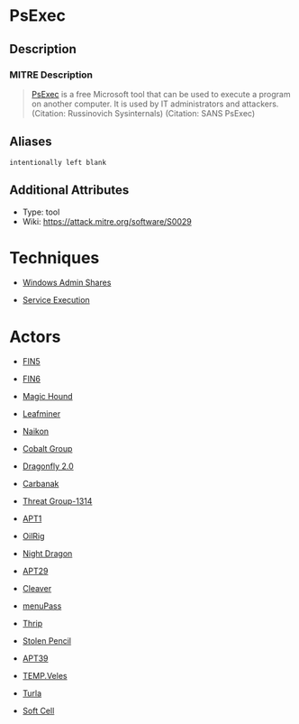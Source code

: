 
# PsExec

## Description

### MITRE Description

> [PsExec](https://attack.mitre.org/software/S0029) is a free Microsoft tool that can be used to execute a program on another computer. It is used by IT administrators and attackers. (Citation: Russinovich Sysinternals) (Citation: SANS PsExec)

## Aliases

```
intentionally left blank
```

## Additional Attributes

* Type: tool
* Wiki: https://attack.mitre.org/software/S0029

# Techniques


* [Windows Admin Shares](../techniques/Windows-Admin-Shares.md)

* [Service Execution](../techniques/Service-Execution.md)
    

# Actors


* [FIN5](../actors/FIN5.md)

* [FIN6](../actors/FIN6.md)
    
* [Magic Hound](../actors/Magic-Hound.md)
    
* [Leafminer](../actors/Leafminer.md)
    
* [Naikon](../actors/Naikon.md)
    
* [Cobalt Group](../actors/Cobalt-Group.md)
    
* [Dragonfly 2.0](../actors/Dragonfly-2.0.md)
    
* [Carbanak](../actors/Carbanak.md)
    
* [Threat Group-1314](../actors/Threat-Group-1314.md)
    
* [APT1](../actors/APT1.md)
    
* [OilRig](../actors/OilRig.md)
    
* [Night Dragon](../actors/Night-Dragon.md)
    
* [APT29](../actors/APT29.md)
    
* [Cleaver](../actors/Cleaver.md)
    
* [menuPass](../actors/menuPass.md)
    
* [Thrip](../actors/Thrip.md)
    
* [Stolen Pencil](../actors/Stolen-Pencil.md)
    
* [APT39](../actors/APT39.md)
    
* [TEMP.Veles](../actors/TEMP.Veles.md)
    
* [Turla](../actors/Turla.md)
    
* [Soft Cell](../actors/Soft-Cell.md)
    
